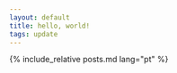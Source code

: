 ```yaml
---
layout: default
title: hello, world!
tags: update
---
```


{% include_relative posts.md lang="pt" %}
